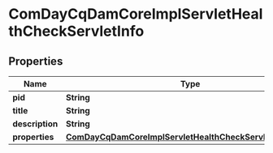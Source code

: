 

# ComDayCqDamCoreImplServletHealthCheckServletInfo

## Properties

Name | Type | Description | Notes
------------ | ------------- | ------------- | -------------
**pid** | **String** |  |  [optional]
**title** | **String** |  |  [optional]
**description** | **String** |  |  [optional]
**properties** | [**ComDayCqDamCoreImplServletHealthCheckServletProperties**](ComDayCqDamCoreImplServletHealthCheckServletProperties.md) |  |  [optional]



